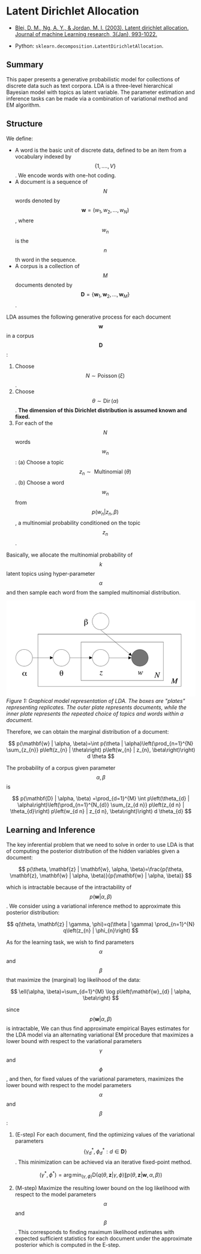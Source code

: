 # Latent Dirichlet Allocation

- [Blei, D. M., Ng, A. Y., & Jordan, M. I. (2003). Latent dirichlet allocation. Journal of machine Learning research, 3(Jan), 993-1022.](http://www.jmlr.org/papers/volume3/blei03a/blei03a.pdf)

- Python: ```sklearn.decomposition.LatentDirichletAllocation```.

## Summary

This paper presents a generative probabilistic model for collections of discrete data such as text corpora. LDA is a three-level hierarchical Bayesian model with topics as latent variable. The parameter estimation and inference tasks can be made via a combination of variational method and EM algorithm.


## Structure

We define:

- A word is the basic unit of discrete data, defined to be an item from a vocabulary indexed by $$\{1, .\ldots , V \}$$. We encode words with one-hot coding.
- A document is a sequence of $$N$$ words denoted by $$\mathbf{w} = (w_1,w_2, \ldots ,w_N)$$, where $$w_n$$ is the $$n$$th word in the sequence.
- A corpus is a collection of $$M$$ documents denoted by $$\mathbf{D} = \{\mathbf{w}_1, \mathbf{w}_2, \ldots , \mathbf{w}_M\}$$.

LDA assumes the following generative process for each document $$\mathbf{w}$$ in a corpus $$\mathbf{D}$$:

1. Choose $$N \sim \operatorname{Poisson}(\xi)$$.
2. Choose $$\theta \sim \operatorname{Dir}(\alpha)$$. **The dimension of this Dirichlet distribution is assumed known and fixed.**
3. For each of the $$N$$ words $$w_n$$:
    (a) Choose a topic $$z_{n} \sim \text { Multinomial }(\theta)$$.
    (b) Choose a word $$w_n$$ from $$p\left(w_{n} | z_{n}, \beta\right)$$, a multinomial probability conditioned on the topic $$z_n$$.

Basically, we allocate the multinomial probability of $$k$$ latent topics using hyper-parameter $$\alpha$$ and then sample each word from the sampled multinomial distribution.

![LDA structure](./pic/LDA-1.png)
*Figure 1: Graphical model representation of LDA. The boxes are "plates" representing replicates. The outer plate represents documents, while the inner plate represents the repeated choice of topics and words within a document.*

Therefore, we can obtain the marginal distribution of a document:

$$
p(\mathbf{w} | \alpha, \beta)=\int p(\theta | \alpha)\left(\prod_{n=1}^{N} \sum_{z_{n}} p\left(z_{n} | \theta\right) p\left(w_{n} | z_{n}, \beta\right)\right) d \theta
$$

The probability of a corpus given parameter $$\alpha, \beta$$ is

$$
p(\mathbf{D} | \alpha, \beta) =\prod_{d=1}^{M} \int p\left(\theta_{d} | \alpha\right)\left(\prod_{n=1}^{N_{d}} \sum_{z_{d n}} p\left(z_{d n} | \theta_{d}\right) p\left(w_{d n} | z_{d n}, \beta\right)\right) d \theta_{d}
$$

## Learning and Inference

The key inferential problem that we need to solve in order to use LDA is that of computing the posterior distribution of the hidden variables given a document:

$$
p(\theta, \mathbf{z} | \mathbf{w}, \alpha, \beta)=\frac{p(\theta, \mathbf{z}, \mathbf{w} | \alpha, \beta)}{p(\mathbf{w} | \alpha, \beta)}
$$

which is intractable because of the intractability of $$p(\mathbf{w} | \alpha, \beta)$$. We consider using a variational inference method to approximate this posterior distribution:

$$
q(\theta, \mathbf{z} | \gamma, \phi)=q(\theta | \gamma) \prod_{n=1}^{N} q\left(z_{n} | \phi_{n}\right)
$$

As for the learning task, we wish to find parameters $$\alpha$$ and $$\beta$$ that maximize the (marginal) log likelihood of the data:

$$
\ell(\alpha, \beta)=\sum_{d=1}^{M} \log p\left(\mathbf{w}_{d} | \alpha, \beta\right)
$$

since $$p(\mathbf{w} | \alpha, \beta)$$ is intractable, We can thus find approximate empirical Bayes estimates for the LDA model via an alternating variational EM procedure that maximizes a lower bound with respect to the variational parameters $$\gamma$$ and $$\phi$$, and then, for fixed values of the variational parameters, maximizes the lower bound with respect to the model parameters $$\alpha$$ and $$\beta$$:

1. (E-step) For each document, find the optimizing values of the variational parameters $$\left\{\gamma_{d}^{*}, \phi_{d}^{*} :d \in \mathbf{D} \right\}$$. This minimization can be achieved via an iterative fixed-point method.

$$
\left(\gamma^{*}, \phi^{*}\right)=\arg \min _{(\gamma, \phi)} \mathrm{D}(q(\theta, \mathbf{z} | \gamma, \phi) \| p(\theta, \mathbf{z} | \mathbf{w}, \alpha, \beta))
$$

2. (M-step) Maximize the resulting lower bound on the log likelihood with respect to the model parameters $$\alpha$$ and $$\beta$$. This corresponds to finding maximum likelihood estimates with expected sufficient statistics for each document under the approximate posterior which is computed in the E-step.


